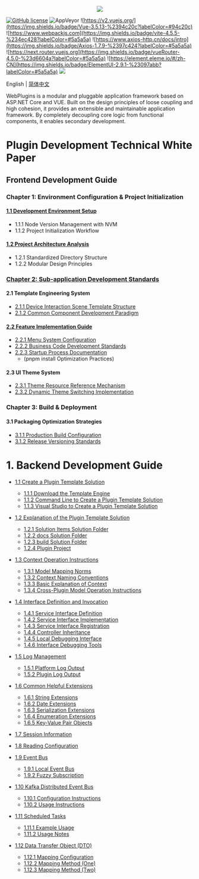 <p align="center" dir="auto">
  <a href="https://opensource.ganweicloud.com" rel="nofollow">
    <img style="max-width:100%;" src="https://github.com/ganweisoft/WebPlugins/blob/main/src/logo.jpg">
  </a>
</p>

[![GitHub license](https://camo.githubusercontent.com/5eaf3ed8a7e8ccb15c21d967b8635ac79e8b1865da3a5ccf78d2572a3e10738a/68747470733a2f2f696d672e736869656c64732e696f2f6769746875622f6c6963656e73652f646f746e65742f6173706e6574636f72653f636f6c6f723d253233306230267374796c653d666c61742d737175617265)](https://github.com/ganweisoft/WebPlugins/blob/main/LICENSE) ![AppVeyor](https://ci.appveyor.com/api/projects/status/v8gfh6pe2u2laqoa?svg=true) ![https://v2.vuejs.org/](https://img.shields.io/badge/Vue-3.5.13-%2394c20c?labelColor=#94c20c) ![https://www.webpackjs.com](https://img.shields.io/badge/vite-4.5.5-%234ec428?labelColor=#5a5a5a) ![https://www.axios-http.cn/docs/intro](https://img.shields.io/badge/Axios-1.7.9-%2397c424?labelColor=#5a5a5a) ![https://next.router.vuejs.org](https://img.shields.io/badge/vueRouter-4.5.0-%23d6604a?labelColor=#5a5a5a) ![https://element.eleme.io/#/zh-CN](https://img.shields.io/badge/ElementUI-2.9.1-%23097abb?labelColor=#5a5a5a) ![](https://img.shields.io/badge/join-discord-infomational)

English | [简体中文](README-CN.md)

WebPlugins is a modular and pluggable application framework based on ASP.NET Core and VUE. Built on the design principles of loose coupling and high cohesion, it provides an extensible and maintainable application framework. By completely decoupling core logic from functional components, it enables secondary development.

# Plugin Development Technical White Paper

## Frontend Development Guide

### Chapter 1: Environment Configuration & Project Initialization
#### [1.1 Development Environment Setup](https://github.com/ganweisoft/WebPlugins/wiki/front%E2%80%90end.README.zh%E2%80%90cn#1-install-using-nvm)
- 1.1.1 Node Version Management with NVM
- 1.1.2 Project Initialization Workflow

#### [1.2 Project Architecture Analysis](https://github.com/ganweisoft/WebPlugins/wiki/front%E2%80%90end.README.zh%E2%80%90cn#2-project-structure-description)
- 1.2.1 Standardized Directory Structure
- 1.2.2 Modular Design Principles

### [Chapter 2: Sub-application Development Standards](https://github.com/ganweisoft/WebPlugins/wiki/front%E2%80%90end.README.zh%E2%80%90cn#3-sub-application-development)
#### 2.1 Template Engineering System
- [2.1.1 Device Interaction Scene Template Structure](https://github.com/ganweisoft/WebPlugins/wiki/front%E2%80%90end.README.zh%E2%80%90cn#3-1-device-interaction-scene-template-structure)
- [2.1.2 Common Component Development Paradigm](https://github.com/ganweisoft/WebPlugins/wiki/front%E2%80%90end.README.zh%E2%80%90cn#3-2-common-component-development-paradigm)

#### [2.2 Feature Implementation Guide](https://github.com/ganweisoft/WebPlugins/wiki/front%E2%80%90end.README.zh%E2%80%90cn#3-3-feature-implementation-guide)
- [2.2.1 Menu System Configuration](https://github.com/ganweisoft/WebPlugins/wiki/front%E2%80%90end.README.zh%E2%80%90cn#3-3-1-menu-system-configuration)
- [2.2.2 Business Code Development Standards](https://github.com/ganweisoft/WebPlugins/wiki/front%E2%80%90end.README.zh%E2%80%90cn#3-3-2-business-code-development-standards)
- [2.2.3 Startup Process Documentation](https://github.com/ganweisoft/WebPlugins/wiki/front%E2%80%90end.README.zh%E2%80%90cn#3-3-3-startup-process-documentation)
  - (pnpm install Optimization Practices)

#### 2.3 UI Theme System
- [2.3.1 Theme Resource Reference Mechanism](https://github.com/ganweisoft/WebPlugins/wiki/front%E2%80%90end.README.zh%E2%80%90cn#3-4-theme-resource-reference-mechanism)
- [2.3.2 Dynamic Theme Switching Implementation](https://github.com/ganweisoft/WebPlugins/wiki/front%E2%80%90end.README.zh%E2%80%90cn#3-5-dynamic-theme-switching-implementation)

### Chapter 3: Build & Deployment
#### 3.1 Packaging Optimization Strategies
- [3.1.1 Production Build Configuration](https://github.com/ganweisoft/WebPlugins/wiki/front%E2%80%90end.README.zh%E2%80%90cn#4-1-production-build-configuration)
- [3.1.2 Release Versioning Standards](https://github.com/ganweisoft/WebPlugins/wiki/front%E2%80%90end.README.zh%E2%80%90cn#4-2-release-versioning-standards)
# 1. Backend Development Guide
- [1.1 Create a Plugin Template Solution](https://github.com/ganweisoft/WebPlugins/wiki/back%E2%80%90end#11-create-a-plugin-template-solution)
  - [1.1.1 Download the Template Engine](https://github.com/ganweisoft/WebPlugins/wiki/back%E2%80%90end#111-download-the-template-engine)
  - [1.1.2 Command Line to Create a Plugin Template Solution](https://github.com/ganweisoft/WebPlugins/wiki/back%E2%80%90end#112-command-line-to-create-a-plugin-template-solution)
  - [1.1.3 Visual Studio to Create a Plugin Template Solution](https://github.com/ganweisoft/WebPlugins/wiki/back%E2%80%90end#113-visual-studio-to-create-a-plugin-template-solution)

- [1.2 Explanation of the Plugin Template Solution](https://github.com/ganweisoft/WebPlugins/wiki/back%E2%80%90end#12-explination-of-the-plugin-template-solution)
  - [1.2.1 Solution Items Solution Folder](https://github.com/ganweisoft/WebPlugins/wiki/back%E2%80%90end#121-solution-items-solution-folder)
  - [1.2.2 docs Solution Folder](https://github.com/ganweisoft/WebPlugins/wiki/back%E2%80%90end#122-docs-solution-folder)
  - [1.2.3 build Solution Folder](https://github.com/ganweisoft/WebPlugins/wiki/back%E2%80%90end#123-build-solution-folder)
  - [1.2.4 Plugin Project](https://github.com/ganweisoft/WebPlugins/wiki/back%E2%80%90end#124-plugin-project)

- [1.3 Context Operation Instructions](https://github.com/ganweisoft/WebPlugins/wiki/back%E2%80%90end#13-context-operation-instructions)
  - [1.3.1 Model Mapping Norms](https://github.com/ganweisoft/WebPlugins/wiki/back%E2%80%90end#131-model-mapping-norms)
  - [1.3.2 Context Naming Conventions](https://github.com/ganweisoft/WebPlugins/wiki/back%E2%80%90end#132-context-naming-conventions)
  - [1.3.3 Basic Explanation of Context](https://github.com/ganweisoft/WebPlugins/wiki/back%E2%80%90end#133-basic-explanation-of-context)
  - [1.3.4 Cross-Plugin Model Operation Instructions](https://github.com/ganweisoft/WebPlugins/wiki/back%E2%80%90end#134-cross-plugin-model-operation-instructions)

- [1.4 Interface Definition and Invocation](https://github.com/ganweisoft/WebPlugins/wiki/back%E2%80%90end#14-interface-definition-and-invocation)
  - [1.4.1 Service Interface Definition](https://github.com/ganweisoft/WebPlugins/wiki/back%E2%80%90end#141-service-interface-definition)
  - [1.4.2 Service Interface Implementation](https://github.com/ganweisoft/WebPlugins/wiki/back%E2%80%90end#142-service-interface-implementation)
  - [1.4.3 Service Interface Registration](https://github.com/ganweisoft/WebPlugins/wiki/back%E2%80%90end#143-service-interface-registration)
  - [1.4.4 Controller Inheritance](https://github.com/ganweisoft/WebPlugins/wiki/back%E2%80%90end#144-controller-inheritance)
  - [1.4.5 Local Debugging Interface](https://github.com/ganweisoft/WebPlugins/wiki/back%E2%80%90end#145-local-debugging-interface)
  - [1.4.6 Interface Debugging Tools](https://github.com/ganweisoft/WebPlugins/wiki/back%E2%80%90end#146-interface-debugging-tools)

- [1.5 Log Management](https://github.com/ganweisoft/WebPlugins/wiki/back%E2%80%90end#15-log-management)
  - [1.5.1 Platform Log Output](https://github.com/ganweisoft/WebPlugins/wiki/back%E2%80%90end#151-platform-log-output)
  - [1.5.2 Plugin Log Output](https://github.com/ganweisoft/WebPlugins/wiki/back%E2%80%90end#152-plugin-log-output)

- [1.6 Common Helpful Extensions](https://github.com/ganweisoft/WebPlugins/wiki/back%E2%80%90end#16-common-helpful-extensions)
  - [1.6.1 String Extensions](https://github.com/ganweisoft/WebPlugins/wiki/back%E2%80%90end#161-string-extensions)
  - [1.6.2 Date Extensions](https://github.com/ganweisoft/WebPlugins/wiki/back%E2%80%90end#162-date-extensions)
  - [1.6.3 Serialization Extensions](https://github.com/ganweisoft/WebPlugins/wiki/back%E2%80%90end#163-serialization-extensions)
  - [1.6.4 Enumeration Extensions](https://github.com/ganweisoft/WebPlugins/wiki/back%E2%80%90end#164-enumeration-extensions)
  - [1.6.5 Key-Value Pair Objects](https://github.com/ganweisoft/WebPlugins/wiki/back%E2%80%90end#165-key-value-pair-objects)

- [1.7 Session Information](https://github.com/ganweisoft/WebPlugins/wiki/back%E2%80%90end#17-session-information)
- [1.8 Reading Configuration](https://github.com/ganweisoft/WebPlugins/wiki/back%E2%80%90end#18-reading-configuration)
- [1.9 Event Bus](https://github.com/ganweisoft/WebPlugins/wiki/back%E2%80%90end#19-event-bus)
  - [1.9.1 Local Event Bus](https://github.com/ganweisoft/WebPlugins/wiki/back%E2%80%90end#191-local-event-bus)
  - [1.9.2 Fuzzy Subscription](https://github.com/ganweisoft/WebPlugins/wiki/back%E2%80%90end#192-fuzzy-subscription)
- [1.10 Kafka Distributed Event Bus](https://github.com/ganweisoft/WebPlugins/wiki/back%E2%80%90end#110-kafka-distributed-event-bus)
  - [1.10.1 Configuration Instructions](https://github.com/ganweisoft/WebPlugins/wiki/back%E2%80%90end#1101-configuration-instructions)
  - [1.10.2 Usage Instructions](https://github.com/ganweisoft/WebPlugins/wiki/back%E2%80%90end#1102-usage-instructions)
- [1.11 Scheduled Tasks](https://github.com/ganweisoft/WebPlugins/wiki/back%E2%80%90end#111-scheduled-tasks)
  - [1.11.1 Example Usage](https://github.com/ganweisoft/WebPlugins/wiki/back%E2%80%90end#1111-example-usage)
  - [1.11.2 Usage Notes](https://github.com/ganweisoft/WebPlugins/wiki/back%E2%80%90end#1112-usage-notes)
- [1.12 Data Transfer Object (DTO)](https://github.com/ganweisoft/WebPlugins/wiki/back%E2%80%90end#112-data-transfer-object-dto)
  - [1.12.1 Mapping Configuration](https://github.com/ganweisoft/WebPlugins/wiki/back%E2%80%90end#1121-mapping-configuration)
  - [1.12.2 Mapping Method (One)](https://github.com/ganweisoft/WebPlugins/wiki/back%E2%80%90end#1122-mapping-method-one)
  - [1.12.3 Mapping Method (Two)](https://github.com/ganweisoft/WebPlugins/wiki/back%E2%80%90end#1123-mapping-method-two)
